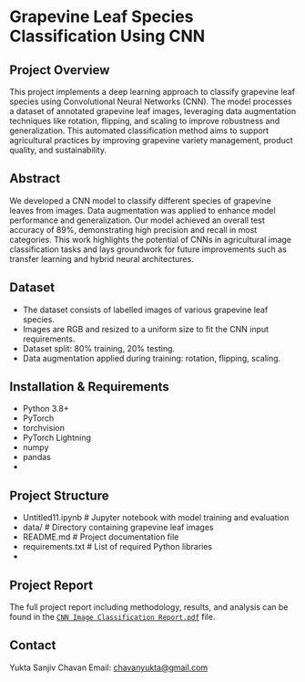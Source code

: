 # Grapevine Leaf Species Classification Using CNN

## Project Overview
This project implements a deep learning approach to classify grapevine leaf species using Convolutional Neural Networks (CNN). The model processes a dataset of annotated grapevine leaf images, leveraging data augmentation techniques like rotation, flipping, and scaling to improve robustness and generalization. This automated classification method aims to support agricultural practices by improving grapevine variety management, product quality, and sustainability.

## Abstract
We developed a CNN model to classify different species of grapevine leaves from images. Data augmentation was applied to enhance model performance and generalization. Our model achieved an overall test accuracy of 89%, demonstrating high precision and recall in most categories. This work highlights the potential of CNNs in agricultural image classification tasks and lays groundwork for future improvements such as transfer learning and hybrid neural architectures.

## Dataset
- The dataset consists of labelled images of various grapevine leaf species.
- Images are RGB and resized to a uniform size to fit the CNN input requirements.
- Dataset split: 80% training, 20% testing.
- Data augmentation applied during training: rotation, flipping, scaling.

## Installation & Requirements
- Python 3.8+
- PyTorch
- torchvision
- PyTorch Lightning
- numpy
- pandas
- 
## Project Structure
- Untitled11.ipynb # Jupyter notebook with model training and evaluation
- data/ # Directory containing grapevine leaf images
- README.md # Project documentation file
- requirements.txt # List of required Python libraries
- 
## Project Report
The full project report including methodology, results, and analysis can be found in the [`CNN Image Classification Report.pdf`](./CNN%20Image%20Classification%20Report.pdf) file.

## Contact
Yukta Sanjiv Chavan
Email: chavanyukta@gmail.com
